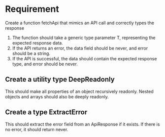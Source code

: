 # Requirement
Create a function fetchApi that mimics an API call and correctly types the response

1. The function should take a generic type parameter T, representing the expected response data.
2. If the API returns an error, the data field should be never, and error should be a string.
3. If the API is successful, the data should contain the expected response type, and error should be never.

## Create a utility type DeepReadonly<T>

This should make all properties of an object recursively readonly.
Nested objects and arrays should also be deeply readonly.

## Create a type ExtractError<T>

This should extract the error field from an ApiResponse<T> if it exists.
If there is no error, it should return never.